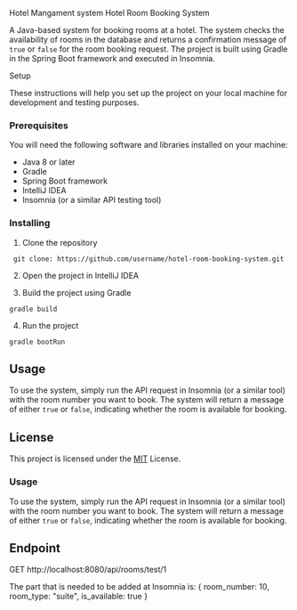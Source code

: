 Hotel Mangament system
Hotel Room Booking System

A Java-based system for booking rooms at a hotel. The system checks the availability of rooms in the database and returns a confirmation message of `true` or `false` for the room booking request. The project is built using Gradle in the Spring Boot framework and executed in Insomnia. 

Setup

These instructions will help you set up the project on your local machine for development and testing purposes.

### Prerequisites

You will need the following software and libraries installed on your machine:

- Java 8 or later
- Gradle
- Spring Boot framework
- IntelliJ IDEA
- Insomnia (or a similar API testing tool)

### Installing

1. Clone the repository
```
 git clone: https://github.com/username/hotel-room-booking-system.git
```

2. Open the project in IntelliJ IDEA

3. Build the project using Gradle
```
gradle build
```
4. Run the project
```
gradle bootRun
```
## Usage

To use the system, simply run the API request in Insomnia (or a similar tool) with the room number you want to book.
The system will return a message of either `true` or `false`, indicating whether the room is available for booking.


## License

This project is licensed under the [MIT](https://opensource.org/licenses/MIT) License.

### Usage

To use the system, simply run the API request in Insomnia (or a similar tool) with the room number you want to book. The system will return a message of either `true` or `false`, indicating whether the room is available for booking.

## Endpoint
GET http://localhost:8080/api/rooms/test/1

 The part that is needed to be added at Insomnia is:
 {
	 	room_number: 10,
	 	room_type: "suite",
		is_available: true
}



